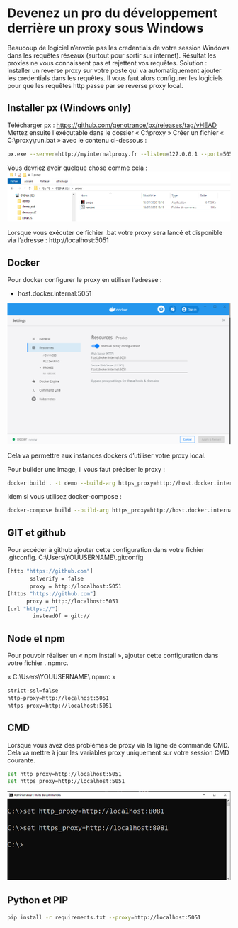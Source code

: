 # Devenez un pro du développement derrière un proxy sous Windows

Beaucoup de logiciel n’envoie pas les credentials de votre session Windows dans les requêtes réseaux (surtout pour sortir sur internet). Résultat les proxies ne vous connaissent pas et rejettent vos requêtes.
Solution : installer un reverse proxy sur votre poste qui va automatiquement ajouter les credentials dans les requêtes. Il vous faut alors configurer les logiciels pour que les requêtes http passe par se reverse proxy local.

## Installer px (Windows only)
Télécharger px : 
https://github.com/genotrance/px/releases/tag/vHEAD
Mettez ensuite l'exécutable dans le dossier « C:\proxy »
Créer un fichier « C:\proxy\run.bat » avec le contenu ci-dessous :

```bash
px.exe --server=http://myinternalproxy.fr --listen=127.0.0.1 --port=5051 --gateway=0 --hostonly=0 --allow=*.*.*.* --noproxy=127.0.0.* --idle=5 --socktimeout=2.0 --foreground=0 --log=0
```

Vous devriez avoir quelque chose comme cela :
![PX](./px.png)

Lorsque vous exécuter ce fichier .bat votre proxy sera lancé et disponible via l’adresse :
http://localhost:5051

## Docker

Pour docker configurer le proxy en utiliser l’adresse : 
- host.docker.internal:5051

![PX](./docker.png)

Cela va permettre aux instances dockers d’utiliser votre proxy local.
 

Pour builder une image, il vous faut préciser le proxy :
```bash
docker build . -t demo --build-arg https_proxy=http://host.docker.internal:5051 --build-arg http_proxy=http://host.docker.internal:5051
```

Idem si vous utilisez docker-compose :
```bash
docker-compose build --build-arg https_proxy=http://host.docker.internal:5051 --build-arg http_proxy=http://host.docker.internal:5051
```

## GIT et github

Pour accéder à github ajouter cette configuration dans votre fichier .gitconfig.
C:\Users\YOUUSERNAME\\.gitconfig

```bash
[http "https://github.com"]
       sslverify = false
       proxy = http://localhost:5051
[https "https://github.com"]
	  proxy = http://localhost:5051
[url "https://"]
        insteadOf = git://
```

## Node et npm

Pour pouvoir réaliser un « npm install », ajouter cette configuration dans votre fichier . npmrc.

« C:\Users\YOUUSERNAME\\.npmrc »

```bash
strict-ssl=false
http-proxy=http://localhost:5051
https-proxy=http://localhost:5051
```

## CMD

Lorsque vous avez des problèmes de proxy via la ligne de commande CMD. Cela va mettre à jour les variables proxy uniquement sur votre session CMD courante.

```bash
set http_proxy=http://localhost:5051
set https_proxy=http://localhost:5051
```

![PX](./cmd.png)


## Python et PIP

```bash
pip install -r requirements.txt --proxy=http://localhost:5051
```